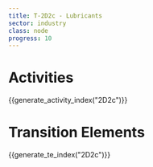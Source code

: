 ```yaml
---
title: T-2D2c - Lubricants
sector: industry
class: node
progress: 10
---
```



# Activities

{{generate_activity_index("2D2c")}}

# Transition Elements

{{generate_te_index("2D2c")}}


